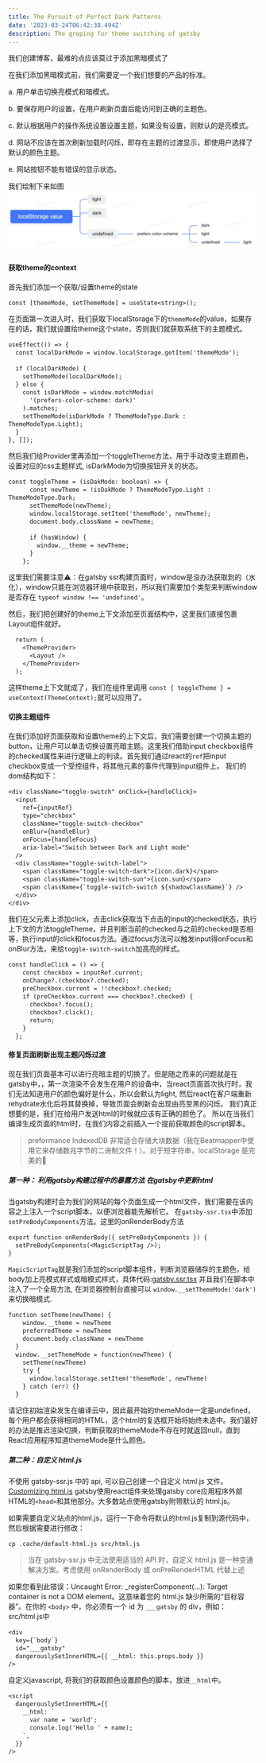 ```yaml
---
title: The Pursuit of Perfect Dark Patterns
date: '2023-03-24T06:42:38.494Z'
description: The groping for theme switching of gatsby
---
```

我们创建博客，最难的点应该莫过于添加黑暗模式了

在我们添加黑暗模式前，我们需要定一个我们想要的产品的标准。

a. 用户单击切换亮模式和暗模式。

b. 要保存用户的设置，在用户刷新页面后能访问到正确的主题色。

c. 默认根据用户的操作系统设置设置主题，如果没有设置，则默认的是亮模式。

d. 网站不应该在首次刷新加载时闪烁，即存在主题的过渡显示，即使用户选择了默认的颜色主题。

e. 网站按钮不能有错误的显示状态。

我们绘制下来如图
![思维图](../../assets/snipaste_theme.png)
#### 获取theme的context
首先我们添加一个获取/设置theme的state
```tsx
const [themeMode, setThemeMode] = useState<string>();
```
在页面第一次进入时，我们获取下localStorage下的`themeMode`的value，如果存在的话，我们就设置给theme这个state，否则我们就获取系统下的主题模式。
```tsx
useEffect(() => {
  const localDarkMode = window.localStorage.getItem('themeMode');

  if (localDarkMode) {
    setThemeMode(localDarkMode);
  } else {
    const isDarkMode = window.matchMedia(
      '(prefers-color-scheme: dark)'
    ).matches;
    setThemeMode(isDarkMode ? ThemeModeType.Dark : ThemeModeType.Light);
  }
}, []);
```
然后我们给Provider里再添加一个toggleTheme方法，用于手动改变主题颜色，设置对应的css主题样式, isDarkMode为切换按钮开关的状态。
```tsx
const toggleTheme = (isDakMode: boolean) => {
      const newTheme = !isDakMode ? ThemeModeType.Light : ThemeModeType.Dark;
      setThemeMode(newTheme);
      window.localStorage.setItem('themeMode', newTheme);
      document.body.className = newTheme;

      if (hasWindow) {
        window.__theme = newTheme;
      }
    };
```
这里我们需要注意⚠️：在gatsby ssr构建页面时，window是没办法获取到的（水化），window只能在浏览器环境中获取到，所以我们需要加个类型来判断window是否存在 `typeof window !== 'undefined'`。

然后，我们把创建好的theme上下文添加至页面结构中，这里我们直接包裹Layout组件就好。
```tsx
  return (
    <ThemeProvider>
      <Layout />
    </ThemeProvider>
  );
```
这样theme上下文就成了，我们在组件里调用 `const { toggleTheme } = useContext(ThemeContext);`就可以应用了。

#### 切换主题组件
在我们添加好页面获取和设置theme的上下文后，我们需要创建一个切换主题的button，让用户可以单击切换设置亮暗主题。这里我们借助input checkbox组件的checked属性来进行逻辑上的判读。首先我们通过react的`ref`把input checkbox变成一个受控组件，将其他元素的事件代理到input组件上。
我们的dom结构如下：
```tsx
<div className="toggle-switch" onClick={handleClick}>
  <input
    ref={inputRef}
    type="checkbox"
    className="toggle-switch-checkbox"
    onBlur={handleBlur}
    onFocus={handleFocus}
    aria-label="Switch between Dark and Light mode"
  />
  <div className="toggle-switch-label">
    <span className="toggle-switch-dark">{icon.dark}</span>
    <span className="toggle-switch-sun">{icon.sun}</span>
    <span className={`toggle-switch-switch ${shadowClassName}`} />
  </div>
</div>
```
我们在父元素上添加click，点击click获取当下点击的input的checked状态，执行上下文的方法toggleTheme，并且判断当前的checked与之前的checked是否相等，执行input的click和focus方法。通过focus方法可以触发input得onFocus和onBlur方法，来给`toggle-switch-switch`加高亮的样式。
```tsx
const handleClick = () => {
    const checkbox = inputRef.current;
    onChange?.(checkbox?.checked);
    preCheckbox.current = !!checkbox?.checked;
    if (preCheckbox.current === checkbox?.checked) {
      checkbox?.focus();
      checkbox?.click();
      return;
    }
  };
```
#### 修复页面刷新出现主题闪烁过渡
现在我们页面基本可以进行亮暗主题的切换了。但是随之而来的问题就是在gatsby中，，第一次渲染不会发生在用户的设备中，当react页面首次执行时，我们无法知道用户的颜色偏好是什么，所以会默认为light, 然后react在客户端重新rehydrate水化后将其替换掉，导致页面会刷新会出现由亮至黑的闪烁。
我们真正想要的是，我们在给用户发送html的时候就应该有正确的颜色了。
所以在当我们编译生成页面的html时，在我们内容之前插入一个提前获取颜色的script脚本。
> preformance
> IndexedDB 非常适合存储大块数据（我在Beatmapper中使用它来存储数兆字节的二进制文件！）。对于短字符串，localStorage 是完美的💯
##### 第一种： 利用gatsby构建过程中的暴露方法 在gatsby中更新html
当gatsby构建时会为我们的网站的每个页面生成一个html文件，我们需要在该内容之上注入一个script脚本，以便浏览器能先解析它。
在`gatsby-ssr.tsx`中添加 `setPreBodyComponents`方法。这里的onRenderBody方法
```tsx
export function onRenderBody({ setPreBodyComponents }) {
  setPreBodyComponents(<MagicScriptTag />);
}

```
`MagicScriptTag`就是我们添加的script脚本组件，判断浏览器储存的主题色，给body加上亮模式样式或暗模式样式，具体代码:[gatsby.ssr.tsx](https://github.com/lovexueorangecat/overpurple.io/blob/master/gatsby-ssr.tsx)
并且我们在脚本中注入了一个全局方法, 在浏览器控制台直接可以 `window.__setThemeMode('dark')`来切换暗模式.
```tsx
function setTheme(newTheme) {
    window.__theme = newTheme
    preferredTheme = newTheme
    document.body.className = newTheme
  }
  window.__setThemeMode = function(newTheme) {
    setTheme(newTheme)
    try {
      window.localStorage.setItem('themeMode', newTheme)
    } catch (err) {}
  }
```
请记住初始渲染发生在编译云中，因此最开始的themeMode一定是undefined，每个用户都会获得相同的HTML，这个html的复选框开始将始终未选中。我们最好的办法是推迟渲染切换，判断获取的themeMode不存在时就返回null，直到React应用程序知道themeMode是什么颜色。
##### 第二种：自定义 html.js
不使用 gatsby-ssr.js 中的 api, 可以自己创建一个自定义 html.js 文件。[Customizing html.js](https://www.gatsbyjs.com/docs/custom-html/)
gatsby使用react组件来处理gatsby core应用程序外部HTML的`<head>`和其他部分。大多数站点使用gatsby附带默认的 html.js。

如果需要自定义站点的html.js，运行一下命令将默认的html.js复制到源代码中，然后根据需要进行修改：
```node
cp .cache/default-html.js src/html.js
```
> 当在 gatsby-ssr.js 中无法使用适当的 API 时，自定义 html.js 是一种变通解决方案。考虑使用 onRenderBody 或 onPreRenderHTML 代替上述

如果您看到此错误：Uncaught Error: _registerComponent(...): Target container is not a DOM element。这意味着您的 html.js 缺少所需的“目标容器”。在你的 `<body>` 中，你必须有一个 id 为 `___gatsby` 的 div，例如：
src/html.js中
```tsx
<div
  key={`body`}
  id="___gatsby"
  dangerouslySetInnerHTML={{ __html: this.props.body }}
/>
```
自定义javascript, 将我们的获取颜色设置颜色的脚本，放进`__html`中。
```tsx
<script
  dangerouslySetInnerHTML={{
    __html: `
      var name = 'world';
      console.log('Hello ' + name);
    `,
  }}
/>
```